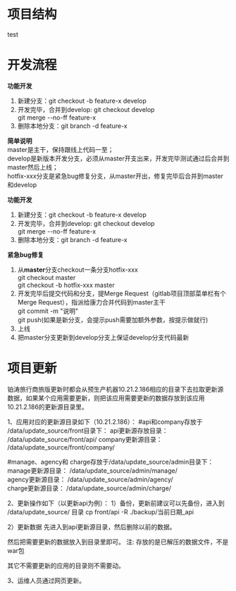 # 项目结构
test





# 开发流程
**功能开发**  
1. 新建分支：git checkout -b feature-x develop  
2. 开发完毕，合并到develop: 
    git checkout develop  
    git merge --no-ff feature-x   
3. 删除本地分支：git branch -d feature-x  

**简单说明**  
master是主干，保持跟线上代码一至；  
develop是新版本开发分支，必须从master开支出来，开发完毕测试通过后合并到master然后上线；  
hotfix-xxx分支是紧急bug修复分支，从master开出，修复完毕后合并到master和develop  

**功能开发**  
1. 新建分支：git checkout -b feature-x develop
2. 开发完毕，合并到develop: 
    git checkout develop  
    git merge --no-ff feature-x   
3. 删除本地分支：git branch -d feature-x  

**紧急bug修复**  
1. 从**master**分支checkout一条分支hotfix-xxx  
    git checkout master  
    git checkout -b hotfix-xxx master  
2. 开发完毕后提交代码和分支，提Merge Request（gitlab项目顶部菜单栏有个Merge Request），指派给康力合并代码到master主干  
    git commit -m "说明"  
    git push(如果是新分支，会提示push需要加额外参数，按提示做就行)  
3. 上线    
4. 把master分支更新到develop分支上保证develop分支代码最新  


# 项目更新

铂涛旅行商旅版更新时都会从预生产机器10.21.2.186相应的目录下去拉取更新源数据，如果某个应用需要更新，则把该应用需要更新的数据存放到该应用10.21.2.186的更新源目录里。
 
1、应用对应的更新源目录如下（10.21.2.186）：
#api和company存放于 /data/update_source/front目录下：
api更新源存放目录：  /data/update_source/front/api/
company更新源目录： /data/update_source/front/company/

#manage、agency和 charge存放于/data/update_source/admin目录下：
manage更新源目录： /data/update_source/admin/manage/   
 agency更新源目录： /data/update_source/admin/agency/   
 charge更新源目录： /data/update_source/admin/charge/   

2、更新操作如下（以更新api为例）：
 1）备份，更新前建议可以先备份，进入到 /data/update_source/ 目录
     cp  front/api   -R   ./backup/当前日期_api
      
 2）更新数据
    先进入到api更新源目录，然后删除以前的数据。

然后把需要更新的数据放入到目录里即可。
注: 存放的是已解压的数据文件，不是war包

   其它不需要更新的应用的目录则不需要动。
 

3、运维人员通过网页更新。
